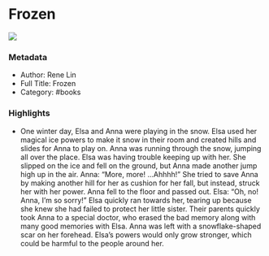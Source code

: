 # Frozen

![](https://is4-ssl.mzstatic.com/image/thumb/Publication4/v4/af/80/17/af801779-3417-da9e-ea09-6d3e30589cd0/Rene_eBookProject.jpg/1536x2008bb.jpeg)

### Metadata

- Author: Rene Lin
- Full Title: Frozen
- Category: #books

### Highlights

- One winter day, Elsa and Anna were playing in the snow. Elsa used her magical ice powers to make it snow in their room and created hills and slides for Anna to play on.
  Anna was running through the snow, jumping all over the place. Elsa was having trouble keeping up with her. She slipped on the ice and fell on the ground, but Anna made another jump high up in the air.
  Anna: “More, more! ...Ahhhh!”
  She tried to save Anna by making another hill for her as cushion for her fall, but instead, struck her with her power. Anna fell to the floor and passed out.
  Elsa: “Oh, no! Anna, I’m so sorry!”
  Elsa quickly ran towards her, tearing up because she knew she had failed to protect her little sister.
  Their parents quickly took Anna to a special doctor, who erased the bad memory along with many good memories with Elsa.
  Anna was left with a snowflake-shaped scar on her forehead.
  Elsa’s powers would only grow stronger, which could be harmful to the people around her.
